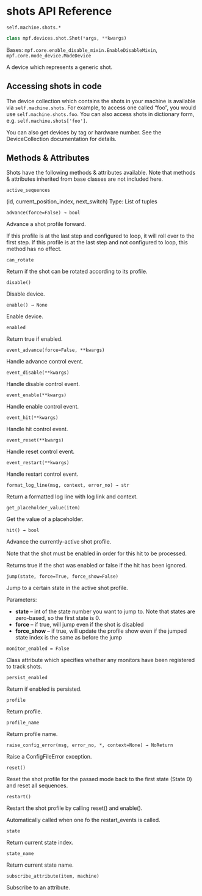 # shots API Reference

`self.machine.shots.*`

``` python
class mpf.devices.shot.Shot(*args, **kwargs)
```

Bases: `mpf.core.enable_disable_mixin.EnableDisableMixin`, `mpf.core.mode_device.ModeDevice`

A device which represents a generic shot.

## Accessing shots in code

The device collection which contains the shots in your machine is available via `self.machine.shots`. For example, to access one called “foo”, you would use `self.machine.shots.foo`. You can also access shots in dictionary form, e.g. `self.machine.shots['foo']`.

You can also get devices by tag or hardware number. See the DeviceCollection documentation for details.

## Methods & Attributes

Shots have the following methods & attributes available. Note that methods & attributes inherited from base classes are not included here.

`active_sequences`

(id, current_position_index, next_switch)
Type:	List of tuples

`advance(force=False) → bool`

Advance a shot profile forward.

If this profile is at the last step and configured to loop, it will roll over to the first step. If this profile is at the last step and not configured to loop, this method has no effect.

`can_rotate`

Return if the shot can be rotated according to its profile.

`disable()`

Disable device.

`enable() → None`

Enable device.

`enabled`

Return true if enabled.

`event_advance(force=False, **kwargs)`

Handle advance control event.

`event_disable(**kwargs)`

Handle disable control event.

`event_enable(**kwargs)`

Handle enable control event.

`event_hit(**kwargs)`

Handle hit control event.

`event_reset(**kwargs)`

Handle reset control event.

`event_restart(**kwargs)`

Handle restart control event.

`format_log_line(msg, context, error_no) → str`

Return a formatted log line with log link and context.

`get_placeholder_value(item)`

Get the value of a placeholder.

`hit() → bool`

Advance the currently-active shot profile.

Note that the shot must be enabled in order for this hit to be processed.

Returns true if the shot was enabled or false if the hit has been ignored.

`jump(state, force=True, force_show=False)`

Jump to a certain state in the active shot profile.

Parameters:

* **state** – int of the state number you want to jump to. Note that states are zero-based, so the first state is 0.
* **force** – if true, will jump even if the shot is disabled
* **force_show** – if true, will update the profile show even if the jumped state index is the same as before the jump

`monitor_enabled = False`

Class attribute which specifies whether any monitors have been registered to track shots.

`persist_enabled`

Return if enabled is persisted.

`profile`

Return profile.

`profile_name`

Return profile name.

`raise_config_error(msg, error_no, *, context=None) → NoReturn`

Raise a ConfigFileError exception.

`reset()`

Reset the shot profile for the passed mode back to the first state (State 0) and reset all sequences.

`restart()`

Restart the shot profile by calling reset() and enable().

Automatically called when one fo the restart_events is called.

`state`

Return current state index.

`state_name`

Return current state name.

`subscribe_attribute(item, machine)`

Subscribe to an attribute.
